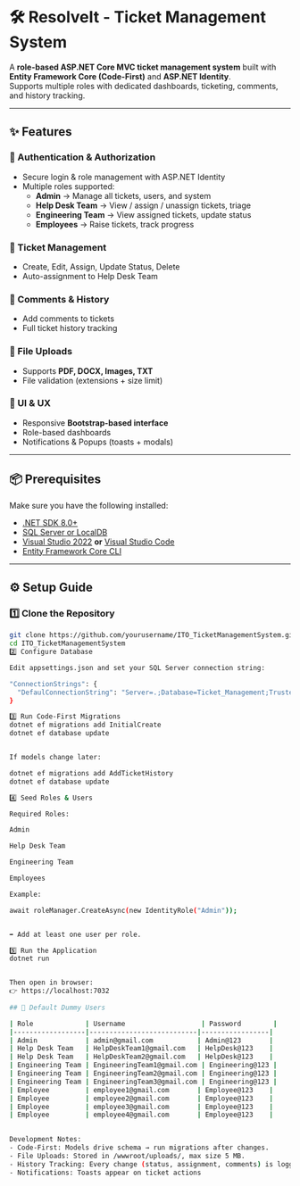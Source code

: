 # 🛠️ ResolveIt - Ticket Management System

A **role-based ASP.NET Core MVC ticket management system** built with **Entity Framework Core (Code-First)** and **ASP.NET Identity**.  
Supports multiple roles with dedicated dashboards, ticketing, comments, and history tracking.

---

## ✨ Features

### 🔐 Authentication & Authorization
- Secure login & role management with ASP.NET Identity  
- Multiple roles supported:
  - **Admin** → Manage all tickets, users, and system  
  - **Help Desk Team** → View / assign / unassign tickets, triage  
  - **Engineering Team** → View assigned tickets, update status  
  - **Employees** → Raise tickets, track progress  

### 🎫 Ticket Management
- Create, Edit, Assign, Update Status, Delete  
- Auto-assignment to Help Desk Team  

### 💬 Comments & History
- Add comments to tickets  
- Full ticket history tracking  

### 📂 File Uploads
- Supports **PDF, DOCX, Images, TXT**  
- File validation (extensions + size limit)  

### 🎨 UI & UX
- Responsive **Bootstrap-based interface**  
- Role-based dashboards  
- Notifications & Popups (toasts + modals)  

---


## 📦 Prerequisites
Make sure you have the following installed:
- [.NET SDK 8.0+](https://dotnet.microsoft.com/en-us/download/dotnet/8.0)  
- [SQL Server or LocalDB](https://www.microsoft.com/en-us/sql-server/sql-server-downloads)  
- [Visual Studio 2022](https://visualstudio.microsoft.com/vs/) **or** [Visual Studio Code](https://code.visualstudio.com/)  
- [Entity Framework Core CLI](https://learn.microsoft.com/en-us/ef/core/cli/dotnet)  

---

## ⚙️ Setup Guide

### 1️⃣ Clone the Repository
```bash
git clone https://github.com/yourusername/ITO_TicketManagementSystem.git
cd ITO_TicketManagementSystem
2️⃣ Configure Database

Edit appsettings.json and set your SQL Server connection string:

"ConnectionStrings": {
  "DefaulConnectionString": "Server=.;Database=Ticket_Management;Trusted_Connection=True;TrustServerCertificate=True;"
}

3️⃣ Run Code-First Migrations
dotnet ef migrations add InitialCreate
dotnet ef database update


If models change later:

dotnet ef migrations add AddTicketHistory
dotnet ef database update

4️⃣ Seed Roles & Users

Required Roles:

Admin

Help Desk Team

Engineering Team

Employees

Example:

await roleManager.CreateAsync(new IdentityRole("Admin"));


➡️ Add at least one user per role.

5️⃣ Run the Application
dotnet run


Then open in browser:
👉 https://localhost:7032
   
## 👤 Default Dummy Users

| Role             | Username                   | Password        |
|------------------|---------------------------|-----------------|
| Admin            | admin@gmail.com           | Admin@123       |
| Help Desk Team   | HelpDeskTeam1@gmail.com   | HelpDesk@123    |
| Help Desk Team   | HelpDeskTeam2@gmail.com   | HelpDesk@123    |
| Engineering Team | EngineeringTeam1@gmail.com | Engineering@123 |
| Engineering Team | EngineeringTeam2@gmail.com | Engineering@123 |
| Engineering Team | EngineeringTeam3@gmail.com | Engineering@123 |
| Employee         | employee1@gmail.com       | Employee@123    |
| Employee         | employee2@gmail.com       | Employee@123    |
| Employee         | employee3@gmail.com       | Employee@123    |
| Employee         | employee4@gmail.com       | Employee@123    |

      
Development Notes:
- Code-First: Models drive schema → run migrations after changes.
- File Uploads: Stored in /wwwroot/uploads/, max size 5 MB.
- History Tracking: Every change (status, assignment, comments) is logged.
- Notifications: Toasts appear on ticket actions
